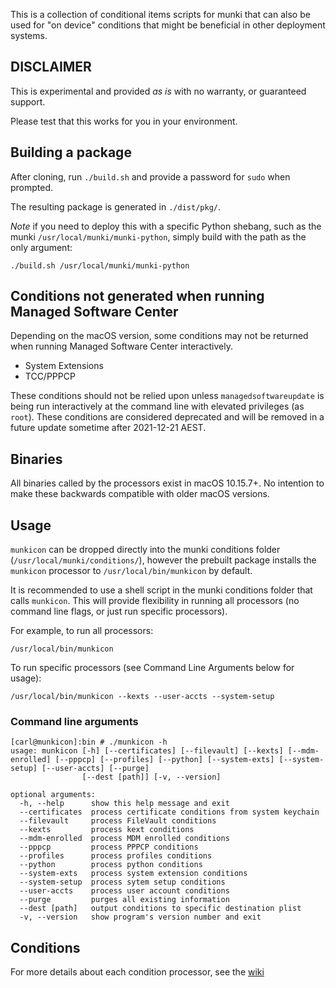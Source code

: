 This is a collection of conditional items scripts for munki that can also be used for "on device" conditions that might be beneficial in other deployment systems.

## DISCLAIMER
This is experimental and provided _as is_ with no warranty, or guaranteed support.

Please test that this works for you in your environment.

## Building a package
After cloning, run `./build.sh` and provide a password for `sudo` when prompted.

The resulting package is generated in `./dist/pkg/`.

*Note* if you need to deploy this with a specific Python shebang, such as the munki `/usr/local/munki/munki-python`, simply build with the path as the only argument:
```
./build.sh /usr/local/munki/munki-python
```

## Conditions not generated when running Managed Software Center
Depending on the macOS version, some conditions may not be returned when running Managed Software Center interactively.
- System Extensions
- TCC/PPPCP

These conditions should not be relied upon unless `managedsoftwareupdate` is being run interactively at the command line with elevated privileges (as `root`).
These conditions are considered deprecated and will be removed in a future update sometime after 2021-12-21 AEST.

## Binaries
All binaries called by the processors exist in macOS 10.15.7+. No intention to make these backwards compatible with older macOS versions.


## Usage
`munkicon` can be dropped directly into the munki conditions folder (`/usr/local/munki/conditions/`), however the prebuilt package installs the `munkicon` processor to `/usr/local/bin/munkicon` by default.

It is recommended to use a shell script in the munki conditions folder that calls `munkicon`. This will provide flexibility in running all processors (no command line flags, or just run specific processors).

For example, to run all processors:
```
/usr/local/bin/munkicon
```

To run specific processors (see Command Line Arguments below for usage):
```
/usr/local/bin/munkicon --kexts --user-accts --system-setup
```

### Command line arguments
```
[carl@munkicon]:bin # ./munkicon -h
usage: munkicon [-h] [--certificates] [--filevault] [--kexts] [--mdm-enrolled] [--pppcp] [--profiles] [--python] [--system-exts] [--system-setup] [--user-accts] [--purge]
                [--dest [path]] [-v, --version]

optional arguments:
  -h, --help      show this help message and exit
  --certificates  process certificate conditions from system keychain
  --filevault     process FileVault conditions
  --kexts         process kext conditions
  --mdm-enrolled  process MDM enrolled conditions
  --pppcp         process PPPCP conditions
  --profiles      process profiles conditions
  --python        process python conditions
  --system-exts   process system extension conditions
  --system-setup  process sytem setup conditions
  --user-accts    process user account conditions
  --purge         purges all existing information
  --dest [path]   output conditions to specific destination plist
  -v, --version   show program's version number and exit
```

## Conditions
For more details about each condition processor, see the [wiki](https://github.com/carlashley/munkicon/wiki/Processors)
